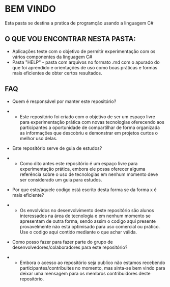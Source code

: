 # BEM VINDO

Esta pasta se destina a pratica de programção usando a linguagem C#

## O QUE VOU ENCONTRAR NESTA PASTA:

- Aplicações teste com o objetivo de permitir experimentação com os vários componentes da linguagem C#
- Pasta "HELP" - pasta com arquivos no formato .md com o apurado do que foi aprendido e orientações de uso como boas práticas e formas mais eficientes de obter certos resultados.

## FAQ

- Quem é responsável por manter este repositório?

- - Este repositório foi criado com o objetivo de ser um espaço livre para experimentação prática com novas tecnologias oferecendo aos participantes a oportunidade de compartilhar de forma organizada as informações que descobriu e demonstrar em projetos curtos o melhor uso delas.

- Este repositório serve de guia de estudos?

- - Como dito antes este repositório é um espaço livre para experimentação prática, embora ele possa oferecer alguma referência sobre o uso de tecnologias em nenhum momento deve ser considerado um guia para estudos.

- Por que este/aquele codigo está escrito desta forma se da forma x é mais eficiente?

- - Os envolvidos no desenvolvimento deste repositório são alunos interessados na área de tecnologia e em nenhum momento se apresentam de outra forma, sendo assim o codigo aqui presente provavelmente não está optimisado para uso comercial ou prático. Use o codigo aqui contido mediante o que achar válida.

- Como posso fazer para fazer parte do grupo de desenvolvedores/colaboradores para este repositório?

- - Embora o acesso ao repositório seja publico não estamos recebendo participantes/contribuites no momento, mas sinta-se bem vindo para deixar uma mensagem para os membros contribuidores deste repositório.
